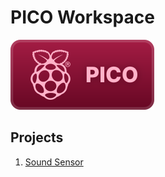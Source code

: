 # PICO Workspace

![env](https://raw.githubusercontent.com/Aeldit/Aeldit/0292194f1949e6c434a402d1d5b806be15f7333f/github_profile/pico.svg)

## Projects

1. [Sound Sensor](Sound_Sensor/README.md)
